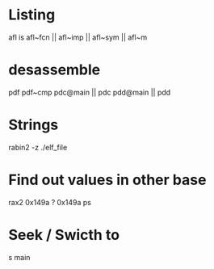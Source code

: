 # Listing 
afl
is
afl~fcn || afl~imp || afl~sym || afl~m
# desassemble
pdf
pdf~cmp
pdc@main || pdc
pdd@main || pdd


# Strings
rabin2 -z ./elf_file

# Find out values in other base
rax2 0x149a
? 0x149a
ps

# Seek / Swicth to 
s main
